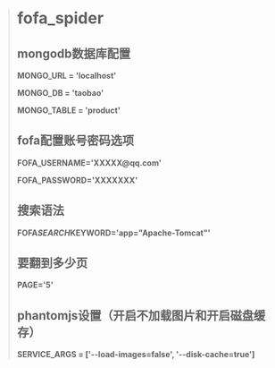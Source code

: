 
<!DOCTYPE html>
<html>
<head>
<title>新文档</title>
<meta http-equiv="Content-Type" content="text/html; charset=utf-8" />
<style type="text/css">
/* GitHub stylesheet for MarkdownPad (http://markdownpad.com) */
/* Author: Nicolas Hery - http://nicolashery.com */
/* Version: b13fe65ca28d2e568c6ed5d7f06581183df8f2ff */
/* Source: https://github.com/nicolahery/markdownpad-github */

/* RESET
=============================================================================*/

html, body, div, span, applet, object, iframe, h1, h2, h3, h4, h5, h6, p, blockquote, pre, a, abbr, acronym, address, big, cite, code, del, dfn, em, img, ins, kbd, q, s, samp, small, strike, strong, sub, sup, tt, var, b, u, i, center, dl, dt, dd, ol, ul, li, fieldset, form, label, legend, table, caption, tbody, tfoot, thead, tr, th, td, article, aside, canvas, details, embed, figure, figcaption, footer, header, hgroup, menu, nav, output, ruby, section, summary, time, mark, audio, video {
  margin: 0;
  padding: 0;
  border: 0;
}

/* BODY
=============================================================================*/

body {
  font-family: Helvetica, arial, freesans, clean, sans-serif;
  font-size: 14px;
  line-height: 1.6;
  color: #333;
  background-color: #fff;
  padding: 20px;
  max-width: 960px;
  margin: 0 auto;
}

body>*:first-child {
  margin-top: 0 !important;
}

body>*:last-child {
  margin-bottom: 0 !important;
}

/* BLOCKS
=============================================================================*/

p, blockquote, ul, ol, dl, table, pre {
  margin: 15px 0;
}

/* HEADERS
=============================================================================*/

h1, h2, h3, h4, h5, h6 {
  margin: 20px 0 10px;
  padding: 0;
  font-weight: bold;
  -webkit-font-smoothing: antialiased;
}

h1 tt, h1 code, h2 tt, h2 code, h3 tt, h3 code, h4 tt, h4 code, h5 tt, h5 code, h6 tt, h6 code {
  font-size: inherit;
}

h1 {
  font-size: 28px;
  color: #000;
}

h2 {
  font-size: 24px;
  border-bottom: 1px solid #ccc;
  color: #000;
}

h3 {
  font-size: 18px;
}

h4 {
  font-size: 16px;
}

h5 {
  font-size: 14px;
}

h6 {
  color: #777;
  font-size: 14px;
}

body>h2:first-child, body>h1:first-child, body>h1:first-child+h2, body>h3:first-child, body>h4:first-child, body>h5:first-child, body>h6:first-child {
  margin-top: 0;
  padding-top: 0;
}

a:first-child h1, a:first-child h2, a:first-child h3, a:first-child h4, a:first-child h5, a:first-child h6 {
  margin-top: 0;
  padding-top: 0;
}

h1+p, h2+p, h3+p, h4+p, h5+p, h6+p {
  margin-top: 10px;
}

/* LINKS
=============================================================================*/

a {
  color: #4183C4;
  text-decoration: none;
}

a:hover {
  text-decoration: underline;
}

/* LISTS
=============================================================================*/

ul, ol {
  padding-left: 30px;
}

ul li > :first-child, 
ol li > :first-child, 
ul li ul:first-of-type, 
ol li ol:first-of-type, 
ul li ol:first-of-type, 
ol li ul:first-of-type {
  margin-top: 0px;
}

ul ul, ul ol, ol ol, ol ul {
  margin-bottom: 0;
}

dl {
  padding: 0;
}

dl dt {
  font-size: 14px;
  font-weight: bold;
  font-style: italic;
  padding: 0;
  margin: 15px 0 5px;
}

dl dt:first-child {
  padding: 0;
}

dl dt>:first-child {
  margin-top: 0px;
}

dl dt>:last-child {
  margin-bottom: 0px;
}

dl dd {
  margin: 0 0 15px;
  padding: 0 15px;
}

dl dd>:first-child {
  margin-top: 0px;
}

dl dd>:last-child {
  margin-bottom: 0px;
}

/* CODE
=============================================================================*/

pre, code, tt {
  font-size: 12px;
  font-family: Consolas, "Liberation Mono", Courier, monospace;
}

code, tt {
  margin: 0 0px;
  padding: 0px 0px;
  white-space: nowrap;
  border: 1px solid #eaeaea;
  background-color: #f8f8f8;
  border-radius: 3px;
}

pre>code {
  margin: 0;
  padding: 0;
  white-space: pre;
  border: none;
  background: transparent;
}

pre {
  background-color: #f8f8f8;
  border: 1px solid #ccc;
  font-size: 13px;
  line-height: 19px;
  overflow: auto;
  padding: 6px 10px;
  border-radius: 3px;
}

pre code, pre tt {
  background-color: transparent;
  border: none;
}

kbd {
    -moz-border-bottom-colors: none;
    -moz-border-left-colors: none;
    -moz-border-right-colors: none;
    -moz-border-top-colors: none;
    background-color: #DDDDDD;
    background-image: linear-gradient(#F1F1F1, #DDDDDD);
    background-repeat: repeat-x;
    border-color: #DDDDDD #CCCCCC #CCCCCC #DDDDDD;
    border-image: none;
    border-radius: 2px 2px 2px 2px;
    border-style: solid;
    border-width: 1px;
    font-family: "Helvetica Neue",Helvetica,Arial,sans-serif;
    line-height: 10px;
    padding: 1px 4px;
}

/* QUOTES
=============================================================================*/

blockquote {
  border-left: 4px solid #DDD;
  padding: 0 15px;
  color: #777;
}

blockquote>:first-child {
  margin-top: 0px;
}

blockquote>:last-child {
  margin-bottom: 0px;
}

/* HORIZONTAL RULES
=============================================================================*/

hr {
  clear: both;
  margin: 15px 0;
  height: 0px;
  overflow: hidden;
  border: none;
  background: transparent;
  border-bottom: 4px solid #ddd;
  padding: 0;
}

/* TABLES
=============================================================================*/

table th {
  font-weight: bold;
}

table th, table td {
  border: 1px solid #ccc;
  padding: 6px 13px;
}

table tr {
  border-top: 1px solid #ccc;
  background-color: #fff;
}

table tr:nth-child(2n) {
  background-color: #f8f8f8;
}

/* IMAGES
=============================================================================*/

img {
  max-width: 100%
}
</style>
<base href='file:\\\C:\Users\Administrator\Desktop\'/>
</head>
<body>
<blockquote>
<h1>fofa_spider</h1>
<h2>mongodb数据库配置</h2>
<p><strong>MONGO_URL = 'localhost'</strong></p>
<p><strong>MONGO_DB = 'taobao'</strong></p>
<p><strong>MONGO_TABLE = 'product'</strong></p>
<h2>fofa配置账号密码选项</h2>
<p><strong>FOFA_USERNAME='XXXXX@qq.com'</strong></p>
<p><strong>FOFA_PASSWORD='XXXXXXX'</strong></p>
<h2>搜索语法</h2>
<p><strong>FOFA<em>SEARCH</em>KEYWORD='app=&quot;Apache-Tomcat&quot;'</strong></p>
<h2>要翻到多少页</h2>
<p><strong>PAGE='5'</strong></p>
<h2>phantomjs设置（开启不加载图片和开启磁盘缓存）</h2>
<p><strong>SERVICE_ARGS = ['--load-images=false', '--disk-cache=true']</strong></p>
</blockquote>

</body>
</html>
<!-- This document was created with MarkdownPad, the Markdown editor for Windows (http://markdownpad.com) -->

